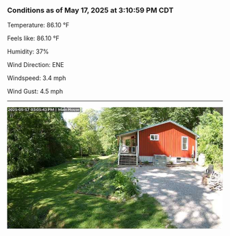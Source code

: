 ### Conditions as of May 17, 2025 at 3:10:59 PM CDT 

Temperature: 86.10 &deg;F

Feels like: 86.10 &deg;F

Humidity: 37%

Wind Direction: ENE

Windspeed: 3.4 mph

Wind Gust: 4.5 mph

---

<img src="./images/latest.jpeg"/>

